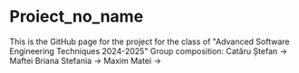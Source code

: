 # Proiect_no_name
This is the GitHub page for the project for the class of "Advanced Software Engineering Techniques 2024-2025"
Group composition:
  Catăru Ștefan          ->
  Maftei Briana Stefania ->
  Maxim Matei            ->
  
   
  
